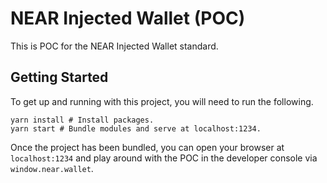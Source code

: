 # NEAR Injected Wallet (POC)

This is POC for the NEAR Injected Wallet standard.

## Getting Started

To get up and running with this project, you will need to run the following.

```shell
yarn install # Install packages.
yarn start # Bundle modules and serve at localhost:1234.
```

Once the project has been bundled, you can open your browser at `localhost:1234` and play around with the POC in the developer console via `window.near.wallet`.
